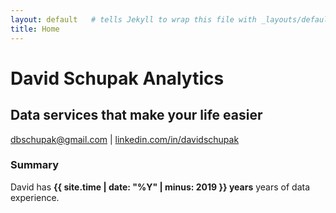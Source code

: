 ```yaml
---
layout: default   # tells Jekyll to wrap this file with _layouts/default.html
title: Home
---
```


# **David Schupak Analytics**
## **Data services that make your life easier**
[dbschupak@gmail.com](mailto:dbschupak@gmail.com) | [linkedin.com/in/davidschupak](linkedin.com/in/davidschupak )

### **Summary**
David has **{{ site.time | date: "%Y" | minus: 2019 }} years** years of data experience.
